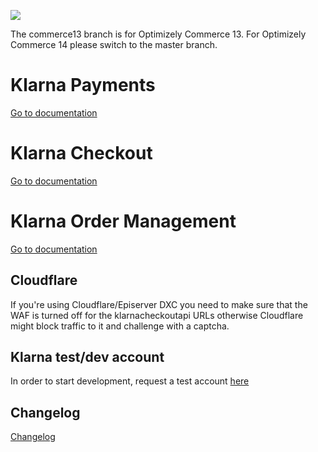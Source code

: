 ![](http://tc.geta.no/app/rest/builds/buildType:(id:Demo_Klarna_00ci),branch:master/statusIcon)

The commerce13 branch is for Optimizely Commerce 13. For Optimizely Commerce 14 please switch to the master branch.

# Klarna Payments

[Go to documentation](src/Klarna.Payments/README.md)

# Klarna Checkout

[Go to documentation](src/Klarna.Checkout/README.md)

# Klarna Order Management

[Go to documentation](src/Klarna.OrderManagement/README.md)

## Cloudflare

If you're using Cloudflare/Episerver DXC you need to make sure that the WAF is turned off for the klarnacheckoutapi URLs otherwise Cloudflare might block traffic to it and challenge with a captcha.

## Klarna test/dev account

In order to start development, request a test account [here](https://developers.klarna.com/documentation/test-credentials/)

## Changelog

[Changelog](CHANGELOG.md)
